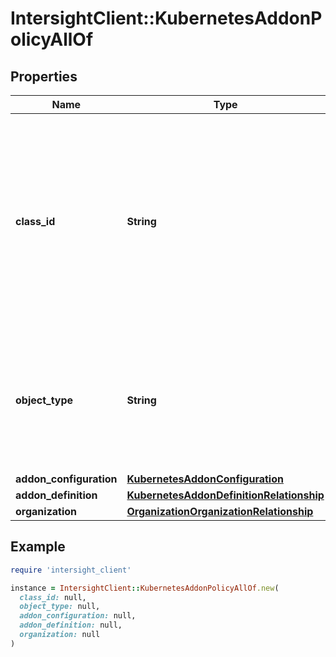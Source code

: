 # IntersightClient::KubernetesAddonPolicyAllOf

## Properties

| Name | Type | Description | Notes |
| ---- | ---- | ----------- | ----- |
| **class_id** | **String** | The fully-qualified name of the instantiated, concrete type. This property is used as a discriminator to identify the type of the payload when marshaling and unmarshaling data. | [default to &#39;kubernetes.AddonPolicy&#39;] |
| **object_type** | **String** | The fully-qualified name of the instantiated, concrete type. The value should be the same as the &#39;ClassId&#39; property. | [default to &#39;kubernetes.AddonPolicy&#39;] |
| **addon_configuration** | [**KubernetesAddonConfiguration**](KubernetesAddonConfiguration.md) |  | [optional] |
| **addon_definition** | [**KubernetesAddonDefinitionRelationship**](KubernetesAddonDefinitionRelationship.md) |  | [optional] |
| **organization** | [**OrganizationOrganizationRelationship**](OrganizationOrganizationRelationship.md) |  | [optional] |

## Example

```ruby
require 'intersight_client'

instance = IntersightClient::KubernetesAddonPolicyAllOf.new(
  class_id: null,
  object_type: null,
  addon_configuration: null,
  addon_definition: null,
  organization: null
)
```

